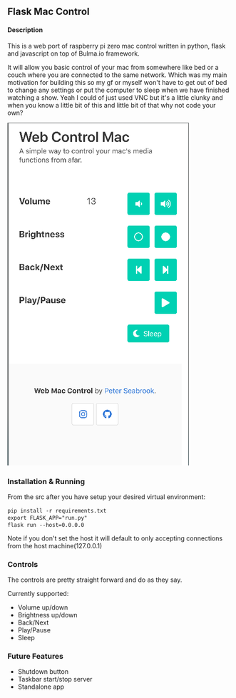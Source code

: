 ## Flask Mac Control

#### Description
This is a web port of raspberry pi zero mac control written in 
python, flask and javascript on top of Bulma.io framework.

It will allow you basic control of your mac from somewhere like
bed or a couch where you are connected to the same network.
Which was my main motivation for building this so my gf or
myself won't have to get out of bed to change any settings
or put the computer to sleep when we have finished watching
a show. Yeah I could of just used VNC but it's a little clunky
and when you know a little bit of this and little bit of that
why not code your own?


![Screenshot](img/MainScreenshot.png)

### Installation & Running
From the src after you have setup your desired virtual environment:
```
pip install -r requirements.txt
export FLASK_APP="run.py"
flask run --host=0.0.0.0
```
Note if you don't set the host it will default to only accepting 
connections from the host machine(127.0.0.1)

### Controls
The controls are pretty straight forward and do as they say.

Currently supported:
 * Volume up/down
 * Brightness up/down
 * Back/Next
 * Play/Pause
 * Sleep
 
### Future Features
 * Shutdown button
 * Taskbar start/stop server
 * Standalone app